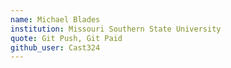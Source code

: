 ```yaml
---
name: Michael Blades
institution: Missouri Southern State University
quote: Git Push, Git Paid
github_user: Cast324
---
```

